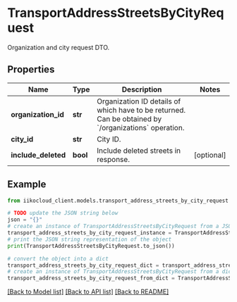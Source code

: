# TransportAddressStreetsByCityRequest

Organization and city request DTO.

## Properties

Name | Type | Description | Notes
------------ | ------------- | ------------- | -------------
**organization_id** | **str** | Organization ID details of which have to be returned.                Can be obtained by &#x60;/organizations&#x60; operation. | 
**city_id** | **str** | City ID. | 
**include_deleted** | **bool** | Include deleted streets in response. | [optional] 

## Example

```python
from iikocloud_client.models.transport_address_streets_by_city_request import TransportAddressStreetsByCityRequest

# TODO update the JSON string below
json = "{}"
# create an instance of TransportAddressStreetsByCityRequest from a JSON string
transport_address_streets_by_city_request_instance = TransportAddressStreetsByCityRequest.from_json(json)
# print the JSON string representation of the object
print(TransportAddressStreetsByCityRequest.to_json())

# convert the object into a dict
transport_address_streets_by_city_request_dict = transport_address_streets_by_city_request_instance.to_dict()
# create an instance of TransportAddressStreetsByCityRequest from a dict
transport_address_streets_by_city_request_from_dict = TransportAddressStreetsByCityRequest.from_dict(transport_address_streets_by_city_request_dict)
```
[[Back to Model list]](../README.md#documentation-for-models) [[Back to API list]](../README.md#documentation-for-api-endpoints) [[Back to README]](../README.md)


